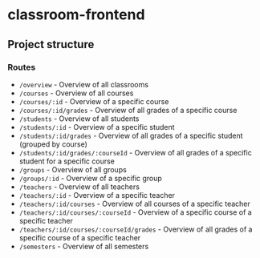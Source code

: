 # classroom-frontend

## Project structure

### Routes

- `/overview` - Overview of all classrooms
- `/courses` - Overview of all courses
- `/courses/:id` - Overview of a specific course
- `/courses/:id/grades` - Overview of all grades of a specific course
- `/students` - Overview of all students
- `/students/:id` - Overview of a specific student
- `/students/:id/grades` - Overview of all grades of a specific student (grouped by course)
- `/students/:id/grades/:courseId` - Overview of all grades of a specific student for a specific course
- `/groups` - Overview of all groups
- `/groups/:id` - Overview of a specific group
- `/teachers` - Overview of all teachers
- `/teachers/:id` - Overview of a specific teacher
- `/teachers/:id/courses` - Overview of all courses of a specific teacher
- `/teachers/:id/courses/:courseId` - Overview of a specific course of a specific teacher
- `/teachers/:id/courses/:courseId/grades` - Overview of all grades of a specific course of a specific teacher
- `/semesters` - Overview of all semesters